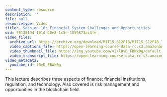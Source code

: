 ```yaml
---
content_type: resource
description: ''
file: null
resourcetype: Video
title: 'Session 10: Financial System Challenges and Opportunities'
uid: 70135194-101d-40e8-1c5e-1859873ac3fe
video_files:
  archive_url: https://archive.org/download/MIT15.S12F18/MIT15_S12F18_lec10_300k.mp4
  video_captions_file: https://open-learning-course-data-rc.s3.amazonaws.com/15-s12-blockchain-and-money-fall-2018/cdf032b62aca52cfad73ae31e24298ff_l0vD_FBWk0g.vtt
  video_thumbnail_file: https://img.youtube.com/vi/l0vD_FBWk0g/default.jpg
  video_transcript_file: https://open-learning-course-data-rc.s3.amazonaws.com/15-s12-blockchain-and-money-fall-2018/a5c7b0dab423c6d6716b905cebd42644_l0vD_FBWk0g.pdf
video_metadata:
  youtube_id: l0vD_FBWk0g
---
```


This lecture describes three aspects of finance: financial institutions, regulation, and technology. Also covered is risk management and opportunities in the blockchain field.